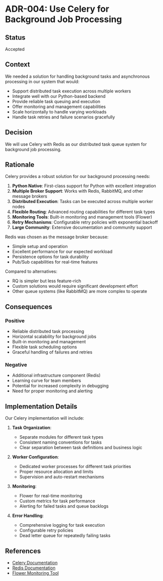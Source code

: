 # ADR-004: Use Celery for Background Job Processing

## Status

Accepted

## Context

We needed a solution for handling background tasks and asynchronous processing in our system that would:

- Support distributed task execution across multiple workers
- Integrate well with our Python-based backend
- Provide reliable task queuing and execution
- Offer monitoring and management capabilities
- Scale horizontally to handle varying workloads
- Handle task retries and failure scenarios gracefully

## Decision

We will use Celery with Redis as our distributed task queue system for background job processing.

## Rationale

Celery provides a robust solution for our background processing needs:

1. **Python Native**: First-class support for Python with excellent integration
2. **Multiple Broker Support**: Works with Redis, RabbitMQ, and other message brokers
3. **Distributed Execution**: Tasks can be executed across multiple worker nodes
4. **Flexible Routing**: Advanced routing capabilities for different task types
5. **Monitoring Tools**: Built-in monitoring and management tools (Flower)
6. **Retry Mechanisms**: Configurable retry policies with exponential backoff
7. **Large Community**: Extensive documentation and community support

Redis was chosen as the message broker because:

- Simple setup and operation
- Excellent performance for our expected workload
- Persistence options for task durability
- Pub/Sub capabilities for real-time features

Compared to alternatives:

- RQ is simpler but less feature-rich
- Custom solutions would require significant development effort
- Other queue systems (like RabbitMQ) are more complex to operate

## Consequences

### Positive

- Reliable distributed task processing
- Horizontal scalability for background jobs
- Built-in monitoring and management
- Flexible task scheduling options
- Graceful handling of failures and retries

### Negative

- Additional infrastructure component (Redis)
- Learning curve for team members
- Potential for increased complexity in debugging
- Need for proper monitoring and alerting

## Implementation Details

Our Celery implementation will include:

1. **Task Organization**:

   - Separate modules for different task types
   - Consistent naming conventions for tasks
   - Clear separation between task definitions and business logic

2. **Worker Configuration**:

   - Dedicated worker processes for different task priorities
   - Proper resource allocation and limits
   - Supervision and auto-restart mechanisms

3. **Monitoring**:

   - Flower for real-time monitoring
   - Custom metrics for task performance
   - Alerting for failed tasks and queue backlogs

4. **Error Handling**:
   - Comprehensive logging for task execution
   - Configurable retry policies
   - Dead letter queue for repeatedly failing tasks

## References

- [Celery Documentation](https://docs.celeryproject.org/)
- [Redis Documentation](https://redis.io/documentation)
- [Flower Monitoring Tool](https://flower.readthedocs.io/)
